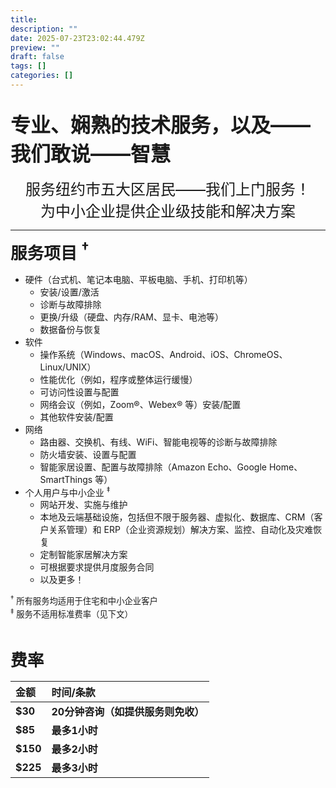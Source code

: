 ```yaml
---
title:
description: ""
date: 2025-07-23T23:02:44.479Z
preview: ""
draft: false
tags: []
categories: []
---
```

<br />
<div style="font-size: 24pt; font-weight: bold">专业、娴熟的技术服务，以及——我们敢说——智慧</div>
<br />
<div style="font-size: 18pt" align="center">服务纽约市五大区居民——我们上门服务！
<br />
为中小企业提供企业级技能和解决方案
</div>
<hr />
<p>
<div style="font-size: 20pt; font-weight: bold" id="services">服务项目 <sup>&#8224;</sup></div>

- 硬件（台式机、笔记本电脑、平板电脑、手机、打印机等）
    - 安装/设置/激活
    - 诊断与故障排除
    - 更换/升级（硬盘、内存/RAM、显卡、电池等）
    - 数据备份与恢复
- 软件
    - 操作系统（Windows、macOS、Android、iOS、ChromeOS、Linux/UNIX）
    - 性能优化（例如，程序或整体运行缓慢）
    - 可访问性设置与配置
    - 网络会议（例如，Zoom&reg;、Webex&reg; 等）安装/配置
    - 其他软件安装/配置
- 网络
    - 路由器、交换机、有线、WiFi、智能电视等的诊断与故障排除
    - 防火墙安装、设置与配置
    - 智能家居设置、配置与故障排除（Amazon Echo、Google Home、SmartThings 等）
- 个人用户与中小企业 <sup>&#8225;</sup>
    - 网站开发、实施与维护
    - 本地及云端基础设施，包括但不限于服务器、虚拟化、数据库、CRM（客户关系管理）和 ERP（企业资源规划）解决方案、监控、自动化及灾难恢复
    - 定制智能家居解决方案
    - 可根据要求提供月度服务合同
    - 以及更多！
<div style="font-size: 10pt"><sup>&#8224;</sup> 所有服务均适用于住宅和中小企业客户
<br />
<div style="font-size: 10pt"><sup>&#8225;</sup> 服务不适用标准费率（见下文）
<p>
<br />
<div style="font-size: 20pt; font-weight: bold">费率</div></p>

|**金额**|**时间/条款**|
|:--|:--|
|**$30**|**20分钟咨询（如提供服务则免收）**|
|**$85**|**最多1小时**|
|**$150**|**最多2小时**|
|**$225**|**最多3小时**|